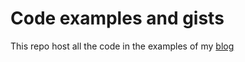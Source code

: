 # Code examples and gists


This repo host all the code in the examples of my [blog](https://www.nhatcher.com)